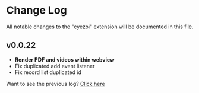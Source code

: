 # Change Log

All notable changes to the "cyezoi" extension will be documented in this file.

## v0.0.22

- **Render PDF and videos within webview**
- Fix duplicated add event listener
- Fix record list duplicated id

Want to see the previous log? [Click here](https://github.com/CYEZOI/cyezoi-helper/commits/main/CHANGELOG.md)
